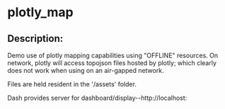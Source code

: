 # plotly_map

## Description:
Demo use of plotly mapping capabilities using "OFFLINE" resources.  On network, plotly will access topojson files hosted by plotly; which clearly does not work when using on an air-gapped network.

Files are held resident in the '/assets' folder.  

Dash provides server for dashboard/display--http://localhost:<port number specified in script run>
